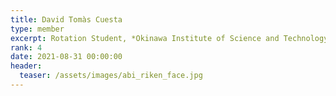 ```yaml
---
title: David Tomàs Cuesta
type: member
excerpt: Rotation Student, *Okinawa Institute of Science and Technology*
rank: 4
date: 2021-08-31 00:00:00
header:
  teaser: /assets/images/abi_riken_face.jpg
---
```

